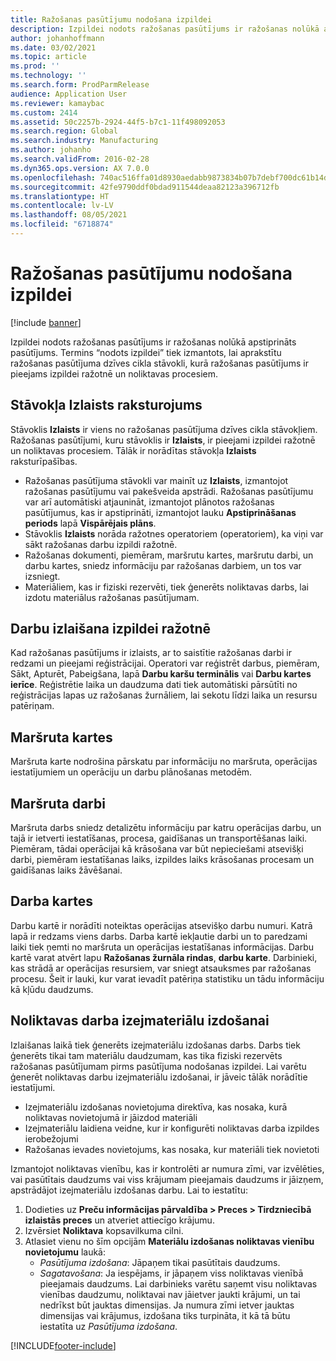 ```yaml
---
title: Ražošanas pasūtījumu nodošana izpildei
description: Izpildei nodots ražošanas pasūtījums ir ražošanas nolūkā apstiprināts pasūtījums. Termins “nodots izpildei” tiek izmantots, lai aprakstītu ražošanas pasūtījuma dzīves cikla stāvokli, kurā ražošanas pasūtījums ir pieejams izpildei ražotnē un noliktavas procesiem.
author: johanhoffmann
ms.date: 03/02/2021
ms.topic: article
ms.prod: ''
ms.technology: ''
ms.search.form: ProdParmRelease
audience: Application User
ms.reviewer: kamaybac
ms.custom: 2414
ms.assetid: 50c2257b-2924-44f5-b7c1-11f498092053
ms.search.region: Global
ms.search.industry: Manufacturing
ms.author: johanho
ms.search.validFrom: 2016-02-28
ms.dyn365.ops.version: AX 7.0.0
ms.openlocfilehash: 740ac516ffa01d8930aedabb9873834b07b7debf700dc61b14d93ac8d6dcd086
ms.sourcegitcommit: 42fe9790ddf0bdad911544deaa82123a396712fb
ms.translationtype: HT
ms.contentlocale: lv-LV
ms.lasthandoff: 08/05/2021
ms.locfileid: "6718874"
---
```

# <a name="release-production-orders"></a>Ražošanas pasūtījumu nodošana izpildei

[!include [banner](../includes/banner.md)]

Izpildei nodots ražošanas pasūtījums ir ražošanas nolūkā apstiprināts pasūtījums. Termins “nodots izpildei” tiek izmantots, lai aprakstītu ražošanas pasūtījuma dzīves cikla stāvokli, kurā ražošanas pasūtījums ir pieejams izpildei ražotnē un noliktavas procesiem.

## <a name="characteristics-of-the-released-state"></a>Stāvokļa Izlaists raksturojums

Stāvoklis **Izlaists** ir viens no ražošanas pasūtījuma dzīves cikla stāvokļiem. Ražošanas pasūtījumi, kuru stāvoklis ir **Izlaists**, ir pieejami izpildei ražotnē un noliktavas procesiem. Tālāk ir norādītas stāvokļa **Izlaists** raksturīpašības.

- Ražošanas pasūtījuma stāvokli var mainīt uz **Izlaists**, izmantojot ražošanas pasūtījumu vai pakešveida apstrādi. Ražošanas pasūtījumu var arī automātiski atjaunināt, izmantojot plānotos ražošanas pasūtījumus, kas ir apstiprināti, izmantojot lauku **Apstiprināšanas periods** lapā **Vispārējais plāns**.
- Stāvoklis **Izlaists** norāda ražotnes operatoriem (operatoriem), ka viņi var sākt ražošanas darbu izpildi ražotnē.
- Ražošanas dokumenti, piemēram, maršrutu kartes, maršrutu darbi, un darbu kartes, sniedz informāciju par ražošanas darbiem, un tos var izsniegt.
- Materiāliem, kas ir fiziski rezervēti, tiek ģenerēts noliktavas darbs, lai izdotu materiālus ražošanas pasūtījumam.

## <a name="releasing-jobs-to-the-shop-floor"></a>Darbu izlaišana izpildei ražotnē

Kad ražošanas pasūtījums ir izlaists, ar to saistītie ražošanas darbi ir redzami un pieejami reģistrācijai. Operatori var reģistrēt darbus, piemēram, Sākt, Apturēt, Pabeigšana, lapā **Darbu karšu terminālis** vai **Darbu kartes ierīce**. Reģistrētie laika un daudzuma dati tiek automātiski pārsūtīti no reģistrācijas lapas uz ražošanas žurnāliem, lai sekotu līdzi laika un resursu patēriņam.

## <a name="route-cards"></a>Maršruta kartes

Maršruta karte nodrošina pārskatu par informāciju no maršruta, operācijas iestatījumiem un operāciju un darbu plānošanas metodēm.

## <a name="route-jobs"></a>Maršruta darbi

Maršruta darbs sniedz detalizētu informāciju par katru operācijas darbu, un tajā ir ietverti iestatīšanas, procesa, gaidīšanas un transportēšanas laiki. Piemēram, tādai operācijai kā krāsošana var būt nepieciešami atsevišķi darbi, piemēram iestatīšanas laiks, izpildes laiks krāsošanas procesam un gaidīšanas laiks žāvēšanai.

## <a name="job-cards"></a>Darba kartes

Darbu kartē ir norādīti noteiktas operācijas atsevišķo darbu numuri. Katrā lapā ir redzams viens darbs. Darba kartē iekļautie darbi un to paredzami laiki tiek ņemti no maršruta un operācijas iestatīšanas informācijas. Darbu kartē varat atvērt lapu **Ražošanas žurnāla rindas**, **darbu karte**. Darbinieki, kas strādā ar operācijas resursiem, var sniegt atsauksmes par ražošanas procesu. Šeit ir lauki, kur varat ievadīt patēriņa statistiku un tādu informāciju kā kļūdu daudzums.

## <a name="warehouse-work-for-raw-material-picking"></a>Noliktavas darba izejmateriālu izdošanai

Izlaišanas laikā tiek ģenerēts izejmateriālu izdošanas darbs. Darbs tiek ģenerēts tikai tam materiālu daudzumam, kas tika fiziski rezervēts ražošanas pasūtījumam pirms pasūtījuma nodošanas izpildei. Lai varētu ģenerēt noliktavas darbu izejmateriālu izdošanai, ir jāveic tālāk norādītie iestatījumi.

- Izejmateriālu izdošanas novietojuma direktīva, kas nosaka, kurā noliktavas novietojumā ir jāizdod materiāli
- Izejmateriālu laidiena veidne, kur ir konfigurēti noliktavas darba izpildes ierobežojumi
- Ražošanas ievades novietojums, kas nosaka, kur materiāli tiek novietoti

Izmantojot noliktavas vienību, kas ir kontrolēti ar numura zīmi, var izvēlēties, vai pasūtītais daudzums vai viss krājumam pieejamais daudzums ir jāizņem, apstrādājot izejmateriālu izdošanas darbu. Lai to iestatītu:

1. Dodieties uz **Preču informācijas pārvaldība \> Preces \> Tirdzniecībā izlaistās preces** un atveriet attiecīgo krājumu.
1. Izvērsiet **Noliktava** kopsavilkuma cilni.
1. Atlasiet vienu no šīm opcijām **Materiālu izdošanas noliktavas vienību novietojumu** laukā:
    - *Pasūtījuma izdošana*: Jāpaņem tikai pasūtītais daudzums.
    - *Sagatavošana*: Ja iespējams, ir jāpaņem viss noliktavas vienībā pieejamais daudzums. Lai darbinieks varētu saņemt visu noliktavas vienības daudzumu, noliktavai nav jāietver jaukti krājumi, un tai nedrīkst būt jauktas dimensijas. Ja numura zīmi ietver jauktas dimensijas vai krājumus, izdošana tiks turpināta, it kā tā būtu iestatīta uz *Pasūtījuma izdošana*.

[!INCLUDE[footer-include](../../includes/footer-banner.md)]